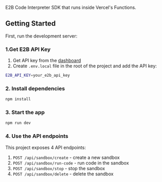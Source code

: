 E2B Code Interpreter SDK that runs inside Vercel's Functions.

## Getting Started

First, run the development server:

### 1.Get E2B API Key
1. Get API key from the [dashboard](https://e2b.dev/dashboard)
1. Create `.env.local` file in the root of the project and add the API key:

```bash
E2B_API_KEY=your_e2b_api_key
```
### 2. Install dependencies

```bash
npm install
```

### 3. Start the app

```bash
npm run dev
```

### 4. Use the API endpoints

This project exposes 4 API endpoints:

1. `POST /api/sandbox/create` - create a new sandbox
1. `POST /api/sandbox/run-code` - run code in the sandbox
1. `POST /api/sandbox/stop` - stop the sandbox
1. `POST /api/sandbox/delete` - delete the sandbox
